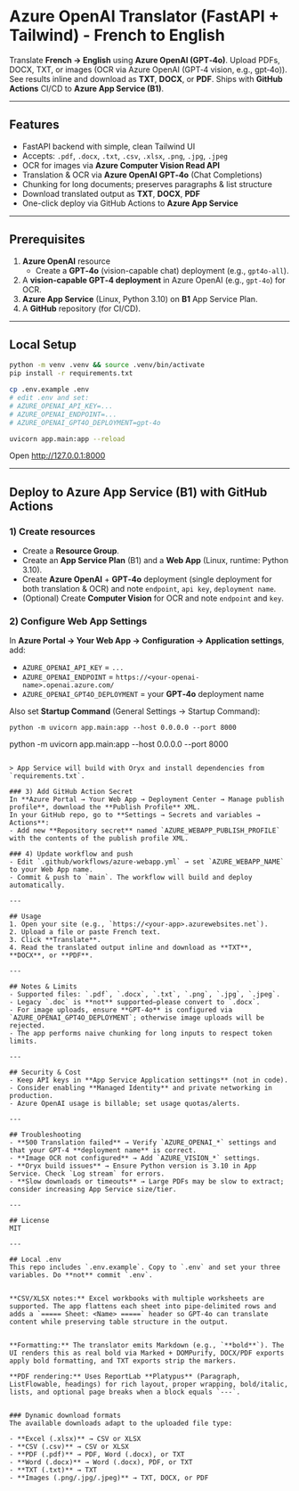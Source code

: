 # Azure OpenAI Translator (FastAPI + Tailwind) - French to English

Translate **French → English** using **Azure OpenAI (GPT‑4o)**. Upload PDFs, DOCX, TXT, or images (OCR via Azure OpenAI (GPT‑4 vision, e.g., gpt‑4o)). See results inline and download as **TXT**, **DOCX**, or **PDF**. Ships with **GitHub Actions** CI/CD to **Azure App Service (B1)**.

---

## Features
- FastAPI backend with simple, clean Tailwind UI
- Accepts: `.pdf`, `.docx`, `.txt`, `.csv`, `.xlsx`, `.png`, `.jpg`, `.jpeg`
- OCR for images via **Azure Computer Vision Read API**
- Translation & OCR via **Azure OpenAI GPT‑4o** (Chat Completions)
- Chunking for long documents; preserves paragraphs & list structure
- Download translated output as **TXT**, **DOCX**, **PDF**
- One-click deploy via GitHub Actions to **Azure App Service**

---

## Prerequisites
1. **Azure OpenAI** resource
   - Create a **GPT‑4o** (vision-capable chat) deployment (e.g., `gpt4o-all`).
2. A **vision-capable GPT‑4 deployment** in Azure OpenAI (e.g., `gpt-4o`) for OCR.
3. **Azure App Service** (Linux, Python 3.10) on **B1** App Service Plan.
4. A **GitHub** repository (for CI/CD).

---

## Local Setup
```bash
python -m venv .venv && source .venv/bin/activate
pip install -r requirements.txt

cp .env.example .env
# edit .env and set:
# AZURE_OPENAI_API_KEY=...
# AZURE_OPENAI_ENDPOINT=...
# AZURE_OPENAI_GPT4O_DEPLOYMENT=gpt-4o

uvicorn app.main:app --reload
```
Open http://127.0.0.1:8000

---

## Deploy to Azure App Service (B1) with GitHub Actions

### 1) Create resources
- Create a **Resource Group**.
- Create an **App Service Plan** (B1) and a **Web App** (Linux, runtime: Python 3.10).
- Create **Azure OpenAI** + **GPT‑4o** deployment (single deployment for both translation & OCR) and note `endpoint`, `api key`, `deployment name`.
- (Optional) Create **Computer Vision** for OCR and note `endpoint` and `key`.

### 2) Configure Web App Settings
In **Azure Portal → Your Web App → Configuration → Application settings**, add:
- `AZURE_OPENAI_API_KEY` = `...`
- `AZURE_OPENAI_ENDPOINT` = `https://<your-openai-name>.openai.azure.com/`
- `AZURE_OPENAI_GPT4O_DEPLOYMENT` = your **GPT‑4o** deployment name

Also set **Startup Command** (General Settings → Startup Command):
```
python -m uvicorn app.main:app --host 0.0.0.0 --port 8000
```
python -m uvicorn app.main:app --host 0.0.0.0 --port 8000
```

> App Service will build with Oryx and install dependencies from `requirements.txt`.

### 3) Add GitHub Action Secret
In **Azure Portal → Your Web App → Deployment Center → Manage publish profile**, download the **Publish Profile** XML.
In your GitHub repo, go to **Settings → Secrets and variables → Actions**:
- Add new **Repository secret** named `AZURE_WEBAPP_PUBLISH_PROFILE` with the contents of the publish profile XML.

### 4) Update workflow and push
- Edit `.github/workflows/azure-webapp.yml` → set `AZURE_WEBAPP_NAME` to your Web App name.
- Commit & push to `main`. The workflow will build and deploy automatically.

---

## Usage
1. Open your site (e.g., `https://<your-app>.azurewebsites.net`).
2. Upload a file or paste French text.
3. Click **Translate**.
4. Read the translated output inline and download as **TXT**, **DOCX**, or **PDF**.

---

## Notes & Limits
- Supported files: `.pdf`, `.docx`, `.txt`, `.png`, `.jpg`, `.jpeg`.
- Legacy `.doc` is **not** supported—please convert to `.docx`.
- For image uploads, ensure **GPT‑4o** is configured via `AZURE_OPENAI_GPT4O_DEPLOYMENT`; otherwise image uploads will be rejected.
- The app performs naive chunking for long inputs to respect token limits.

---

## Security & Cost
- Keep API keys in **App Service Application settings** (not in code).
- Consider enabling **Managed Identity** and private networking in production.
- Azure OpenAI usage is billable; set usage quotas/alerts.

---

## Troubleshooting
- **500 Translation failed** → Verify `AZURE_OPENAI_*` settings and that your GPT‑4 **deployment name** is correct.
- **Image OCR not configured** → Add `AZURE_VISION_*` settings.
- **Oryx build issues** → Ensure Python version is 3.10 in App Service. Check `Log stream` for errors.
- **Slow downloads or timeouts** → Large PDFs may be slow to extract; consider increasing App Service size/tier.

---

## License
MIT

---

## Local .env
This repo includes `.env.example`. Copy to `.env` and set your three variables. Do **not** commit `.env`.


**CSV/XLSX notes:** Excel workbooks with multiple worksheets are supported. The app flattens each sheet into pipe-delimited rows and adds a `===== Sheet: <Name> =====` header so GPT‑4o can translate content while preserving table structure in the output.


**Formatting:** The translator emits Markdown (e.g., `**bold**`). The UI renders this as real bold via Marked + DOMPurify, DOCX/PDF exports apply bold formatting, and TXT exports strip the markers.

**PDF rendering:** Uses ReportLab **Platypus** (Paragraph, ListFlowable, headings) for rich layout, proper wrapping, bold/italic, lists, and optional page breaks when a block equals `---`.


### Dynamic download formats
The available downloads adapt to the uploaded file type:

- **Excel (.xlsx)** → CSV or XLSX
- **CSV (.csv)** → CSV or XLSX
- **PDF (.pdf)** → PDF, Word (.docx), or TXT
- **Word (.docx)** → Word (.docx), PDF, or TXT
- **TXT (.txt)** → TXT
- **Images (.png/.jpg/.jpeg)** → TXT, DOCX, or PDF
